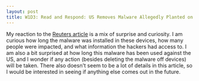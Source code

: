 ```yaml
---
layout: post
title: W1D3: Read and Respond: US Removes Malware Allegedly Planted on Computers by Chinese-Backed Hackers
---
```


My reaction to the [Reuters article](https://www.reuters.com/technology/cybersecurity/us-removes-malware-allegedly-planted-computers-by-chinese-backed-hackers-2025-01-14/) is a mix of surprise and curiosity. I am curious how long the malware was installed in these devices, how many people were impacted, and what information the hackers had access to. I am also a bit surprised at how long this malware has been used against the US, and I wonder if any action (besides deleting the malware off devices) will be taken. There also doesn't seem to be a lot of details in this article, so I would be interested in seeing if anything else comes out in the future.
